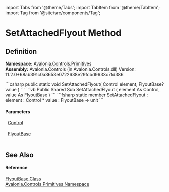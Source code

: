 import Tabs from '@theme/Tabs'; 
import TabItem from '@theme/TabItem'; 
import Tag from '@site/src/components/Tag'; 

# SetAttachedFlyout Method




## Definition
**Namespace:** <a href="N_Avalonia_Controls_Primitives">Avalonia.Controls.Primitives</a>  
**Assembly:** Avalonia.Controls (in Avalonia.Controls.dll) Version: 11.2.0+68ab391c0a3653e0722638e29fcbd9633c7fd386

<Tabs groupId="api-code-preview">
<TabItem value="csharp" label="C#">
```csharp
public static void SetAttachedFlyout(
	Control element,
	FlyoutBase? value
)
```
</TabItem>
<TabItem value="vb" label="VB">
```vb
Public Shared Sub SetAttachedFlyout ( 
	element As Control,
	value As FlyoutBase
)
```
</TabItem>
<TabItem value="fsharp" label="F#">
```fsharp
static member SetAttachedFlyout : 
        element : Control * 
        value : FlyoutBase -> unit 
```
</TabItem>
</Tabs>



#### Parameters
<dl><dt>  <a href="T_Avalonia_Controls_Control">Control</a></dt><dd> </dd><dt>  <a href="T_Avalonia_Controls_Primitives_FlyoutBase">FlyoutBase</a></dt><dd> </dd></dl>

## See Also


#### Reference
<a href="T_Avalonia_Controls_Primitives_FlyoutBase">FlyoutBase Class</a>  
<a href="N_Avalonia_Controls_Primitives">Avalonia.Controls.Primitives Namespace</a>  
